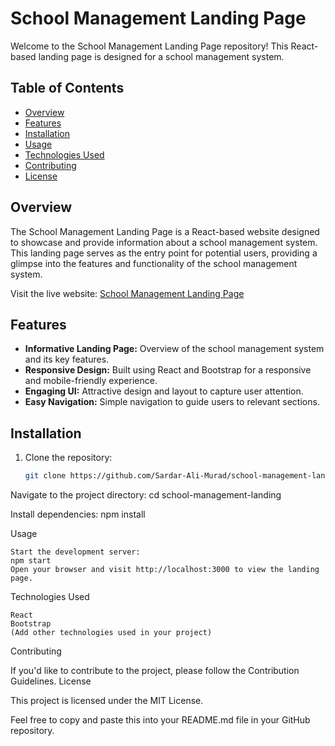 # School Management Landing Page

Welcome to the School Management Landing Page repository! This React-based landing page is designed for a school management system.

## Table of Contents

- [Overview](#overview)
- [Features](#features)
- [Installation](#installation)
- [Usage](#usage)
- [Technologies Used](#technologies-used)
- [Contributing](#contributing)
- [License](#license)

## Overview

The School Management Landing Page is a React-based website designed to showcase and provide information about a school management system. This landing page serves as the entry point for potential users, providing a glimpse into the features and functionality of the school management system.

Visit the live website: [School Management Landing Page](https://www.managemyschool.online)

## Features

- **Informative Landing Page:** Overview of the school management system and its key features.
- **Responsive Design:** Built using React and Bootstrap for a responsive and mobile-friendly experience.
- **Engaging UI:** Attractive design and layout to capture user attention.
- **Easy Navigation:** Simple navigation to guide users to relevant sections.

## Installation

1. Clone the repository:

   ```bash
   git clone https://github.com/Sardar-Ali-Murad/school-management-landing.git
   
Navigate to the project directory:
cd school-management-landing

Install dependencies:
npm install

Usage

    Start the development server:
    npm start
    Open your browser and visit http://localhost:3000 to view the landing page.

Technologies Used

    React
    Bootstrap
    (Add other technologies used in your project)

Contributing

If you'd like to contribute to the project, please follow the Contribution Guidelines.
License

This project is licensed under the MIT License.

Feel free to copy and paste this into your README.md file in your GitHub repository.

